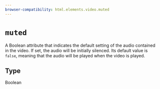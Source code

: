 ```yaml
---
browser-compatibility: html.elements.video.muted
---
```


# `muted`

A Boolean attribute that indicates the default setting of the audio contained in the video. If set, the audio will be initially silenced. Its default value is `false`, meaning that the audio will be played when the video is played.

## Type

Boolean
